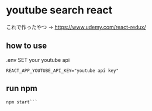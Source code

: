 # youtube search react
これで作ったやつ → https://www.udemy.com/react-redux/

## how to use
.env SET your youtube api
```
REACT_APP_YOUTUBE_API_KEY="youtube api key"
```

## run npm
```
npm start```
